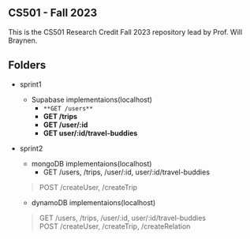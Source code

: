 ## CS501 - Fall 2023

This is the CS501 Research Credit Fall 2023 repository lead by Prof. Will Braynen. 

## Folders

- sprint1 
	- Supabase implementaions(localhost) 
		- `**GET /users**`
		- **GET /trips** 
		- **GET /user/:id** 
		- **GET user/:id/travel-buddies**
- sprint2 
	- mongoDB implementaions(localhost)
		- GET /users, /trips, /user/:id, user/:id/travel-buddies<br>
	> POST /createUser, /createTrip
	
	- dynamoDB implementaions(localhost)
	> GET /users, /trips, /user/:id, user/:id/travel-buddies<br>
	> POST /createUser, /createTrip, /createRelation